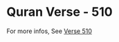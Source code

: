 # Quran Verse - 510 

For more infos, See [Verse 510](https://www.quranbookk.com/quran/search?q=510)
